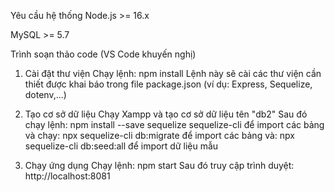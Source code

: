 Yêu cầu hệ thống
Node.js >= 16.x

MySQL >= 5.7

Trình soạn thảo code (VS Code khuyến nghị)

1. Cài đặt thư viện
Chạy lệnh: npm install
Lệnh này sẽ cài các thư viện cần thiết được khai báo trong file package.json (ví dụ: Express, Sequelize, dotenv,...)

2. Tạo cơ sở dữ liệu
Chạy Xampp và tạo cơ sở dữ liệu tên "db2"
Sau đó chạy lệnh: npm install --save sequelize sequelize-cli để import các bảng
và chạy: npx sequelize-cli db:migrate để import các bảng
và: npx sequelize-cli db:seed:all để import dữ liệu mẫu

3. Chạy ứng dụng
Chạy lệnh: npm start 
Sau đó truy cập trình duyệt: http://localhost:8081
